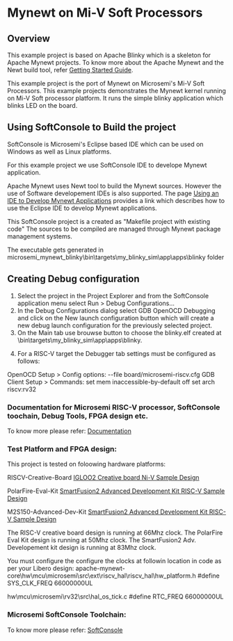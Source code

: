 # Mynewt on Mi-V Soft Processors

## Overview
This example project is based on Apache Blinky which is a skeleton for Apache Mynewt projects.
To know more about the Apache Mynewt and the Newt build tool, refer
[Getting Started Guide](http://mynewt.apache.org/os/introduction/).

This example project is the port of Mynewt on Microsemi's Mi-V Soft Processors.
This example projects demonstrates the Mynewt kernel running on Mi-V Soft processor
platform. It runs the simple blinky application which blinks LED on the board.

## Using SoftConsole to Build the project
SoftConsole is Microsemi's  Eclipse based IDE which can be used on Windows as 
well as Linux platforms. 

For this example project we use SoftConsole IDE to develope Mynewt application.

Apache Mynewt uses Newt tool to build the Mynewt sources. However the use of 
Software developement IDEs is also supported.
The page [Using an IDE to Develop Mynewt Applications](http://mynewt.apache.org/faq/ide/)
provides a link which describes how to use the Eclipse IDE to develop Mynewt 
applications.

This SoftConsole project is a created as "Makefile project with existing code" 
The sources to be compiled are managed through Mynewt package management systems.

The executable gets generated in microsemi_mynewt_blinky\bin\targets\my_blinky_sim\app\apps\blinky folder

## Creating Debug configuration
1. Select the project in the Project Explorer and from the SoftConsole application 
menu select Run > Debug Configurations...
2. In the Debug Configurations dialog select GDB OpenOCD Debugging and click on 
the New launch configuration button which will create a new debug launch 
configuration for the previously selected project.
3. On the Main tab use brouwse button to choose the blinky.elf created at
<Project root folder >\bin\targets\my_blinky_sim\app\apps\blinky.
4) For a RISC-V target the Debugger tab settings must be configured as follows:

OpenOCD Setup > Config options: 
                    --file board/microsemi-riscv.cfg 
GDB Client Setup > Commands:
                    set mem inaccessible-by-default off 
                    set arch riscv:rv32

### Documentation for Microsemi RISC-V processor, SoftConsole toochain, Debug Tools, FPGA design etc.
To know more please refer: [Documentation](https://github.com/RISCV-on-Microsemi-FPGA/Documentation)

### Test Platform and FPGA design:
This project is tested on foloowing hardware platforms:

RISCV-Creative-Board
[IGLOO2 Creative board Ni-V Sample Design](https://github.com/RISCV-on-Microsemi-FPGA/RISC-V-Creative-Board/Programming_The_Target_Device/PROC_SUBSYSTEM_MIV_RV32IMA_BaseDesign)

PolarFire-Eval-Kit
[SmartFusion2 Advanced Development Kit RISC-V Sample Design](https://github.com/RISCV-on-Microsemi-FPGA/PolarFire-Eval-Kit/Programming_The_Target_Device\MIV_RV32IMA_L1_AHB_BaseDesign)

M2S150-Advanced-Dev-Kit
[SmartFusion2 Advanced Development Kit RISC-V Sample Design](https://github.com/RISCV-on-Microsemi-FPGA/M2S150-Advanced-Dev-Kit/Programming_The_Target_Device/PROC_SUBSYSTEM_BaseDesign)

The RISC-V creative board design is running at 66Mhz clock.
The PolarFire Eval Kit design is running at 50Mhz clock.
The SmartFusion2 Adv. Developement kit design is running at 83Mhz clock.

You must configure the configure the clocks at followin location in code as per your Libero design: 
apache-mynewt-core\hw\mcu\microsemi\src\ext\riscv_hal\riscv_hal\hw_platform.h
    #define SYS_CLK_FREQ    66000000UL

hw\mcu\microsemi\rv32\src\hal_os_tick.c
    #define RTC_FREQ        66000000UL


### Microsemi SoftConsole Toolchain:
To know more please refer: [SoftConsole](https://github.com/RISCV-on-Microsemi-FPGA/SoftConsole)
